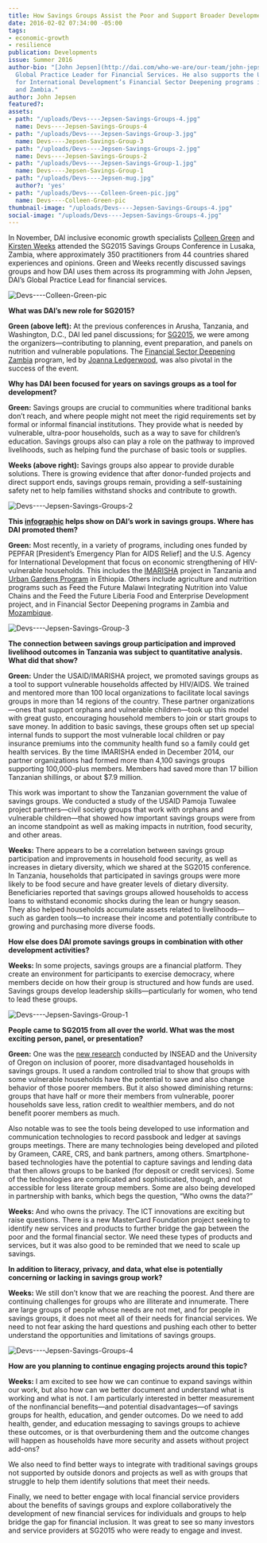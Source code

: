 ```yaml
---
title: How Savings Groups Assist the Poor and Support Broader Development Goals
date: 2016-02-02 07:34:00 -05:00
tags:
- economic-growth
- resilience
publication: Developments
issue: Summer 2016
author-bio: "[John Jepsen](http://dai.com/who-we-are/our-team/john-jepsen) is DAI’s
  Global Practice Leader for Financial Services. He also supports the U.K. Department
  for International Development’s Financial Sector Deepening programs in Mozambique
  and Zambia."
author: John Jepsen
featured?: 
assets:
- path: "/uploads/Devs----Jepsen-Savings-Groups-4.jpg"
  name: Devs----Jepsen-Savings-Groups-4
- path: "/uploads/Devs----Jepsen-Savings-Group-3.jpg"
  name: Devs----Jepsen-Savings-Group-3
- path: "/uploads/Devs----Jepsen-Savings-Groups-2.jpg"
  name: Devs----Jepsen-Savings-Groups-2
- path: "/uploads/Devs----Jepsen-Savings-Group-1.jpg"
  name: Devs----Jepsen-Savings-Group-1
- path: "/uploads/Devs----Jepsen-mug.jpg"
  author?: 'yes'
- path: "/uploads/Devs----Colleen-Green-pic.jpg"
  name: Devs----Colleen-Green-pic
thumbnail-image: "/uploads/Devs----Jepsen-Savings-Groups-4.jpg"
social-image: "/uploads/Devs----Jepsen-Savings-Groups-4.jpg"
---
```


In November, DAI inclusive economic growth specialists [Colleen Green](http://dai.com/who-we-are/our-team/colleen-green) and [Kirsten Weeks](http://dai.com/who-we-are/our-team/kirsten-weeks) attended the SG2015 Savings Groups Conference in Lusaka, Zambia, where approximately 350 practitioners from 44 countries shared experiences and opinions. Green and Weeks recently discussed savings groups and how DAI uses them across its programming with John Jepsen, DAI’s Global Practice Lead for financial services.





![Devs----Colleen-Green-pic](/uploads/Devs----Colleen-Green-pic.jpg "DAI's Colleen Green, left, and Kirsten Weeks.") 

**What was DAI’s new role for SG2015?**

**Green (above left):** At the previous conferences in Arusha, Tanzania, and Washington, D.C., DAI led panel discussions; for [SG2015](http://sg2015conference.org/), we were among the organizers—contributing to planning, event preparation, and panels on nutrition and vulnerable populations. The [Financial Sector Deepening Zambia](http://dai.com/our-work/projects/zambia%E2%80%94financial-sector-deepening-zambia-fsdz) program, led by [Joanna Ledgerwood](http://dai.com/who-we-are/our-team/joanna-ledgerwood), was also pivotal in the success of the event.

**Why has DAI been focused for years on savings groups as a tool for development?**

**Green:** Savings groups are crucial to communities where traditional banks don’t reach, and where people might not meet the rigid requirements set by formal or informal financial institutions. They provide what is needed by vulnerable, ultra-poor households, such as a way to save for children’s education. Savings groups also can play a role on the pathway to improved livelihoods, such as helping fund the purchase of basic tools or supplies.

**Weeks (above right):** Savings groups also appear to provide durable solutions. There is growing evidence that after donor-funded projects and direct support ends, savings groups remain, providing a self-sustaining safety net to help families withstand shocks and contribute to growth.

![Devs----Jepsen-Savings-Groups-2](/uploads/Devs----Jepsen-Savings-Groups-2.jpg)   

**This [infographic](http://dai.com/sites/default/files/promos/financial_info.jpg) helps show on DAI’s work in savings groups. Where has DAI promoted them?**

**Green:** Most recently, in a variety of programs, including ones funded by PEPFAR [President’s Emergency Plan for AIDS Relief] and the U.S. Agency for International Development that focus on economic strengthening of HIV-vulnerable households. This includes the [IMARISHA](http://dai.com/our-work/projects/tanzania%E2%80%94economic-strenghthening-households-affected-aids-imarisha) project in Tanzania and [Urban Gardens Program](http://dai.com/our-work/projects/ethiopia%E2%80%94urban-gardens-program-hiv-affected-women-and-children-ugp) in Ethiopia. Others include agriculture and nutrition programs such as Feed the Future Malawi Integrating Nutrition into Value Chains and the Feed the Future Liberia Food and Enterprise Development project, and in Financial Sector Deepening programs in Zambia and [Mozambique](http://dai.com/our-work/projects/mozambique%E2%80%94financial-sector-deepening-fsdmo%C3%A7).

![Devs----Jepsen-Savings-Group-3](/uploads/Devs----Jepsen-Savings-Group-3.jpg) 

**The connection between savings group participation and improved livelihood outcomes in Tanzania was subject to quantitative analysis. What did that show?**

**Green:** Under the USAID/IMARISHA project, we promoted savings groups as a tool to support vulnerable households affected by HIV/AIDS. We trained and mentored more than 100 local organizations to facilitate local savings groups in more than 14 regions of the country. These partner organizations—ones that support orphans and vulnerable children—took up this model with great gusto, encouraging household members to join or start groups to save money. In addition to basic savings, these groups often set up special internal funds to support the most vulnerable local children or pay insurance premiums into the community health fund so a family could get health services. By the time IMARISHA ended in December 2014, our partner organizations had formed more than 4,100 savings groups supporting 100,000-plus members. Members had saved more than 17 billion Tanzanian shillings, or about $7.9 million.

This work was important to show the Tanzanian government the value of savings groups. We conducted a study of the USAID Pamoja Tuwalee project partners—civil society groups that work with orphans and vulnerable children—that showed how important savings groups were from an income standpoint as well as making impacts in nutrition, food security, and other areas.

**Weeks:** There appears to be a correlation between savings group participation and improvements in household food security, as well as increases in dietary diversity, which we shared at the SG2015 conference. In Tanzania, households that participated in savings groups were more likely to be food secure and have greater levels of dietary diversity. Beneficiaries reported that savings groups allowed households to access loans to withstand economic shocks during the lean or hungry season. They also helped households accumulate assets related to livelihoods—such as garden tools—to increase their income and potentially contribute to growing and purchasing more diverse foods.

**How else does DAI promote savings groups in combination with other development activities?**

**Weeks:** In some projects, savings groups are a financial platform. They create an environment for participants to exercise democracy, where members decide on how their group is structured and how funds are used. Savings groups develop leadership skills—particularly for women, who tend to lead these groups.

![Devs----Jepsen-Savings-Group-1](/uploads/Devs----Jepsen-Savings-Group-1.jpg) 

**People came to SG2015 from all over the world. What was the most exciting person, panel, or presentation?**

**Green:** One was the [new research](http://pages.uoregon.edu/burlando/Current_Research_files/BC_VSLA.pdf) conducted by INSEAD and the University of Oregon on inclusion of poorer, more disadvantaged households in savings groups. It used a random controlled trial to show that groups with some vulnerable households have the potential to save and also change behavior of those poorer members. But it also showed diminishing returns: groups that have half or more their members from vulnerable, poorer households save less, ration credit to wealthier members, and do not benefit poorer members as much.

Also notable was to see the tools being developed to use information and communication technologies to record passbook and ledger at savings groups meetings. There are many technologies being developed and piloted by Grameen, CARE, CRS, and bank partners, among others. Smartphone-based technologies have the potential to capture savings and lending data that then allows groups to be banked (for deposit or credit services). Some of the technologies are complicated and sophisticated, though, and not accessible for less literate group members. Some are also being developed in partnership with banks, which begs the question, “Who owns the data?” 

**Weeks:** And who owns the privacy. The ICT innovations are exciting but raise questions. There is a new MasterCard Foundation project seeking to identify new services and products to further bridge the gap between the poor and the formal financial sector. We need these types of products and services, but it was also good to be reminded that we need to scale up savings.

**In addition to literacy, privacy, and data, what else is potentially concerning or lacking in savings group work?**

**Weeks:** We still don’t know that we are reaching the poorest. And there are continuing challenges for groups who are illiterate and innumerate. There are large groups of people whose needs are not met, and for people in savings groups, it does not meet all of their needs for financial services. We need to not fear asking the hard questions and pushing each other to better understand the opportunities and limitations of savings groups. 

![Devs----Jepsen-Savings-Groups-4](/uploads/Devs----Jepsen-Savings-Groups-4.jpg) 

**How are you planning to continue engaging projects around this topic?**

**Weeks:** I am excited to see how we can continue to expand savings within our work, but also how can we better document and understand what is working and what is not. I am particularly interested in better measurement of the nonfinancial benefits—and potential disadvantages—of savings groups for health, education, and gender outcomes. Do we need to add health, gender, and education messaging to savings groups to achieve these outcomes, or is that overburdening them and the outcome changes will happen as households have more security and assets without project add-ons?

We also need to find better ways to integrate with traditional savings groups not supported by outside donors and projects as well as with groups that struggle to help them identify solutions that meet their needs.

Finally, we need to better engage with local financial service providers about the benefits of savings groups and explore collaboratively the development of new financial services for individuals and groups to help bridge the gap for financial inclusion. It was great to see so many investors and service providers at SG2015 who were ready to engage and invest.
